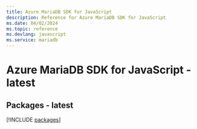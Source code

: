 ```yaml
---
title: Azure MariaDB SDK for JavaScript
description: Reference for Azure MariaDB SDK for JavaScript
ms.date: 04/02/2024
ms.topic: reference
ms.devlang: javascript
ms.service: mariadb
---
```

# Azure MariaDB SDK for JavaScript - latest
## Packages - latest
[!INCLUDE [packages](mariadb-index.md)]